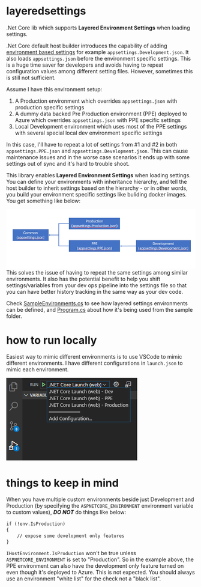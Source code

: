 # layeredsettings
.Net Core lib which supports **Layered Environment Settings** when loading settings.

.Net Core default host builder introduces the capability of adding [environment based settings](https://docs.microsoft.com/en-us/aspnet/core/fundamentals/configuration/?view=aspnetcore-3.1) for example ```appsettings.Development.json```. It also loads ```appsettings.json``` before the environment specific settings. This is a huge time saver for developers and avoids having to repeat  configuration values among different setting files.
However, sometimes this is still not sufficient.

Assume I have this environment setup:
1. A Production environment which overrides ```appsettings.json``` with production specific settings
1. A dummy data backed Pre Production environment (PPE) deployed to Azure which overrides ```appsettings.json``` with PPE specific settings
1. Local Development environment which uses most of the PPE settings with several special local dev environment specific settings

In this case, I'll have to repeat a lot of settings from #1 and #2 in both ```appsettings.PPE.json``` and ```appsettings.Development.json```. This can cause maintenance issues and in the worse case scenarios it ends up with some settings out of sync and it's hard to trouble shoot.

This library enables **Layered Environment Settings** when loading settings. You can define your environments with inheritance hierarchy, and tell the host builder to inherit settings based on the hierarchy - or in other words, you build your environment specific settings like buliding docker images. You get something like below:

![environment setup](https://github.com/sidecus/layeredsettings/blob/master/sample/wwwroot/env.png "Layered environment settings")
This solves the issue of having to repeat the same settings among similar environments. It also has the potential benefit to help you shift settings/variables from your dev ops pipeline into the settings file so that you can have better history tracking in the same way as your dev code.

Check [SampleEnvironments.cs](https://github.com/sidecus/layeredsettings/blob/master/sample/SampleEnvironments.cs) to see how layered settings environments can be defined, and [Program.cs](https://github.com/sidecus/layeredsettings/blob/master/sample/Program.cs) about how it's being used from the sample folder.

# how to run locally
Easiest way to mimic different environments is to use VSCode to mimic different environments. I have different configurations in ```launch.json``` to mimic each environment.

![Run locally](https://github.com/sidecus/layeredsettings/blob/master/sample/wwwroot/vscoderun.png "How to run locally")

# things to keep in mind
When you have multiple custom environments beside just Development and Production (by specifying the ```ASPNETCORE_ENVIRONMENT``` environment variable to custom values), ***DO NOT*** do things like below:
 ```
 if (!env.IsProduction)
 {
     // expose some development only features
 }
 ```
 ```IHostEnvironment.IsProduction``` won't be true unless ```ASPNETCORE_ENVIRONMENT``` is set to "Production". So in the example above, the PPE environment can also have the development only feature turned on even though it's deployed to Azure. This is not expected.
 You should always use an environment "white list" for the check not a "black list".
